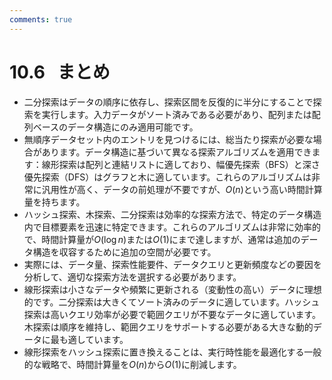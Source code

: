 ```yaml
---
comments: true
---
```


# 10.6 &nbsp; まとめ

- 二分探索はデータの順序に依存し、探索区間を反復的に半分にすることで探索を実行します。入力データがソート済みである必要があり、配列または配列ベースのデータ構造にのみ適用可能です。
- 無順序データセット内のエントリを見つけるには、総当たり探索が必要な場合があります。データ構造に基づいて異なる探索アルゴリズムを適用できます：線形探索は配列と連結リストに適しており、幅優先探索（BFS）と深さ優先探索（DFS）はグラフと木に適しています。これらのアルゴリズムは非常に汎用性が高く、データの前処理が不要ですが、$O(n)$という高い時間計算量を持ちます。
- ハッシュ探索、木探索、二分探索は効率的な探索方法で、特定のデータ構造内で目標要素を迅速に特定できます。これらのアルゴリズムは非常に効率的で、時間計算量が$O(\log n)$または$O(1)$にまで達しますが、通常は追加のデータ構造を収容するために追加の空間が必要です。
- 実際には、データ量、探索性能要件、データクエリと更新頻度などの要因を分析して、適切な探索方法を選択する必要があります。
- 線形探索は小さなデータや頻繁に更新される（変動性の高い）データに理想的です。二分探索は大きくてソート済みのデータに適しています。ハッシュ探索は高いクエリ効率が必要で範囲クエリが不要なデータに適しています。木探索は順序を維持し、範囲クエリをサポートする必要がある大きな動的データに最も適しています。
- 線形探索をハッシュ探索に置き換えることは、実行時性能を最適化する一般的な戦略で、時間計算量を$O(n)$から$O(1)$に削減します。
